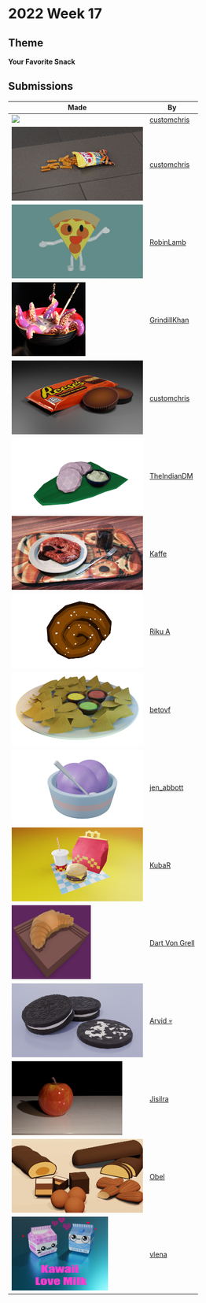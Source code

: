 # 2022 Week 17


## Theme

**Your Favorite Snack**


## Submissions

| Made | By |
|------|----|
| <img src="./customchris/HardCandy.png" height="150" /> | [customchris](./customchris/) |
| <img src="./customchris/FTF.png" height="150" /> | [customchris](./customchris/) |
| <img src="./RobinLamb/pizzaguy.png" height="150" /> | [RobinLamb](./RobinLamb/) |
| <img src="./GrindillKhan/Weekly_Snack_GrindillKhan.jpg" height="150" /> | [GrindillKhan](./GrindillKhan/) |
| <img src="./customchris/RPC.png" height="150" /> | [customchris](./customchris/) |
| <img src="./TheIndianDM/IDLY_VADA.png" height="150" /> | [TheIndianDM](./TheIndianDM/) |
| <img src="./Kaffe/meatrender2post.jpg" height="150" /> | [Kaffe](./Kaffe/) |
| <img src="./RikuA/bun.png" height="150" /> | [Riku A](./RikuA/) |
| <img src="./betovf/nachos-snack.png" height="150" /> | [betovf](./betovf/) |
| <img src="./jen_abbott/jsa-ice-cream-apr2022-V2.png" height="150" /> | [jen_abbott](./jen_abbott/) |
| <img src="./KubaR/HappyMeal_by_JR.jpg" height="150" /> | [KubaR](./KubaR/) |
| <img src="./DartVonGrell/Croissant_Solid.jpg" height="150" /> | [Dart Von Grell](./DartVonGrell/) |
| <img src="./Arvid/oreo.png" height="150" /> | [Arvid 💀](./Arvid/) |
| <img src="./Jisilra/Apple_09.png" height="150" /> | [Jisilra](./Jisilra/) |
| <img src="./Obel/marzipan.png" height="150" /> | [Obel](./Obel/) |
| <img src="./vlena/Kitten_love_milk2.png" height="150" /> | [vlena](./vlena/) |
